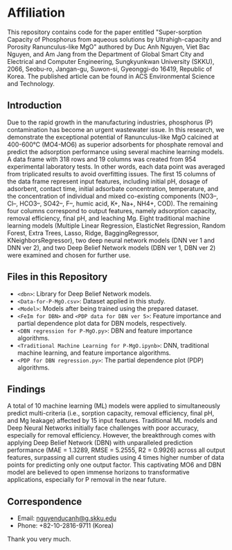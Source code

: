 # Affiliation

This repository contains code for the paper entitled "Super-sorption Capacity of Phosphorus from aqueous solutions by Ultrahigh-capacity and Porosity Ranunculus-like MgO" authored by Duc Anh Nguyen, Viet Bac Nguyen, and Am Jang from the Department of Global Smart City and Electrical and Computer Engineering, Sungkyunkwan University (SKKU), 2066, Seobu-ro, Jangan-gu, Suwon-si, Gyeonggi-do 16419, Republic of Korea. The published article can be found in ACS Environmental Science and Technology.

## Introduction

Due to the rapid growth in the manufacturing industries, phosphorus (P) contamination has become an urgent wastewater issue. In this research, we demonstrate the exceptional potential of Ranunculus-like MgO calcined at 400-600°C (MO4-MO6) as superior adsorbents for phosphate removal and predict the adsorption performance using several machine learning models. A data frame with 318 rows and 19 columns was created from 954 experimental laboratory tests. In other words, each data point was averaged from triplicated results to avoid overfitting issues. The first 15 columns of the data frame represent input features, including initial pH, dosage of adsorbent, contact time, initial adsorbate concentration, temperature, and the concentration of individual and mixed co-existing components (NO3–, Cl–, HCO3–, SO42–, F–, humic acid, K+, Na+, NH4+, COD). The remaining four columns correspond to output features, namely adsorption capacity, removal efficiency, final pH, and leaching Mg. Eight traditional machine learning models (Multiple Linear Regression, ElasticNet Regression, Random Forest, Extra Trees, Lasso, Ridge, BaggingRegressor, KNeighborsRegressor), two deep neural network models (DNN ver 1 and DNN ver 2), and two Deep Belief Network models (DBN ver 1, DBN ver 2) were examined and chosen for further use.

## Files in this Repository

- `<dbn>`: Library for Deep Belief Network models.
- `<Data-for-P-MgO.csv>`: Dataset applied in this study.
- `<Model>`: Models after being trained using the prepared dataset.
- `<FeIm for DBN>` and `<PDP data for DBN ver 5>`: Feature importance and partial dependence plot data for DBN models, respectively.
- `<DBN regression for P-MgO.py>`: DBN and feature importance algorithms.
- `<Traditional Machine Learning for P-MgO.ipynb>`: DNN, traditional machine learning, and feature importance algorithms.
- `<PDP for DBN regression.py>`: The partial dependence plot (PDP) algorithms.

## Findings

A total of 10 machine learning (ML) models were applied to simultaneously predict multi-criteria (i.e., sorption capacity, removal efficiency, final pH, and Mg leakage) affected by 15 input features. Traditional ML models and Deep Neural Networks initially face challenges with poor accuracy, especially for removal efficiency. However, the breakthrough comes with applying Deep Belief Network (DBN) with unparalleled prediction performance (MAE = 1.3289, RMSE = 5.2555, R2 = 0.9926) across all output features, surpassing all current studies using 4 times higher number of data points for predicting only one output factor. This captivating MO6 and DBN model are believed to open immense horizons to transformative applications, especially for P removal in the near future.

## Correspondence

- Email: nguyenducanh@g.skku.edu
- Phone: +82-10-2816-9711 (Korea)

Thank you very much.
